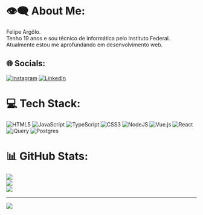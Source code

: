 # 👁️‍🗨️ About Me:
Felipe Argôlo.<br>Tenho 19 anos e sou técnico de informática pelo Instituto Federal.<br>Atualmente estou me aprofundando em desenvolvimento web.


## 🌐 Socials:
[![Instagram](https://img.shields.io/badge/Instagram-%23E4405F.svg?logo=Instagram&logoColor=white)](https://instagram.com/felipeargol) [![LinkedIn](https://img.shields.io/badge/LinkedIn-%230077B5.svg?logo=linkedin&logoColor=white)](https://linkedin.com/in/felipearg) 

# 💻 Tech Stack:
![HTML5](https://img.shields.io/badge/html5-%23E34F26.svg?style=for-the-badge&logo=html5&logoColor=white) ![JavaScript](https://img.shields.io/badge/javascript-%23323330.svg?style=for-the-badge&logo=javascript&logoColor=%23F7DF1E) ![TypeScript](https://img.shields.io/badge/typescript-%23007ACC.svg?style=for-the-badge&logo=typescript&logoColor=white) ![CSS3](https://img.shields.io/badge/css3-%231572B6.svg?style=for-the-badge&logo=css3&logoColor=white) ![NodeJS](https://img.shields.io/badge/node.js-6DA55F?style=for-the-badge&logo=node.js&logoColor=white) ![Vue.js](https://img.shields.io/badge/vue.js-%2335495e.svg?style=for-the-badge&logo=vuedotjs&logoColor=%234FC08D) ![React](https://img.shields.io/badge/react-%2320232a.svg?style=for-the-badge&logo=react&logoColor=%2361DAFB) ![jQuery](https://img.shields.io/badge/jquery-%230769AD.svg?style=for-the-badge&logo=jquery&logoColor=white) ![Postgres](https://img.shields.io/badge/postgres-%23316192.svg?style=for-the-badge&logo=postgresql&logoColor=white)
# 📊 GitHub Stats:
![](https://github-readme-stats.vercel.app/api?username=fdoargolo&theme=nightowl&hide_border=true&include_all_commits=true&count_private=false)<br/>
![](https://github-readme-streak-stats.herokuapp.com/?user=fdoargolo&theme=nightowl&hide_border=true)<br/>
![](https://github-readme-stats.vercel.app/api/top-langs/?username=fdoargolo&theme=nightowl&hide_border=true&include_all_commits=true&count_private=false&layout=compact)

---
[![](https://visitcount.itsvg.in/api?id=fdoargolo&icon=0&color=3)](https://visitcount.itsvg.in)

<!-- Proudly created with GPRM ( https://gprm.itsvg.in ) -->
